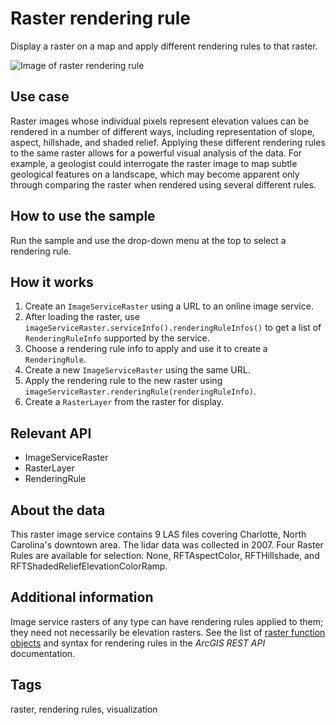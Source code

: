 # Raster rendering rule

Display a raster on a map and apply different rendering rules to that raster.

![Image of raster rendering rule](raster-rendering-rule.png)

## Use case

Raster images whose individual pixels represent elevation values can be rendered in a number of different ways, including representation of slope, aspect, hillshade, and shaded relief. Applying these different rendering rules to the same raster allows for a powerful visual analysis of the data. For example, a geologist could interrogate the raster image to map subtle geological features on a landscape, which may become apparent only through comparing the raster when rendered using several different rules.

## How to use the sample

Run the sample and use the drop-down menu at the top to select a rendering rule.

## How it works

1.  Create an `ImageServiceRaster` using a URL to an online image service.
2.  After loading the raster, use `imageServiceRaster.serviceInfo().renderingRuleInfos()` to get a list of `RenderingRuleInfo` supported by the service.
3.  Choose a rendering rule info to apply and use it to create a `RenderingRule`.
4.  Create a new `ImageServiceRaster` using the same URL.
5.  Apply the rendering rule to the new raster using `imageServiceRaster.renderingRule(renderingRuleInfo)`.
6.  Create a `RasterLayer` from the raster for display.

## Relevant API

*   ImageServiceRaster
*   RasterLayer
*   RenderingRule

## About the data

This raster image service contains 9 LAS files covering Charlotte, North Carolina's downtown area. The lidar data was collected in 2007. Four Raster Rules are available for selection: None, RFTAspectColor, RFTHillshade, and RFTShadedReliefElevationColorRamp.

## Additional information

Image service rasters of any type can have rendering rules applied to them; they need not necessarily be elevation rasters. See the list of [raster function objects](https://developers.arcgis.com/documentation/common-data-types/raster-function-objects.htm) and syntax for rendering rules in the *ArcGIS REST API* documentation.

## Tags

raster, rendering rules, visualization
